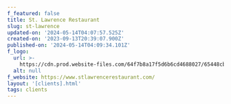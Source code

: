 ```yaml
---
f_featured: false
title: St. Lawrence Restaurant
slug: st-lawrence
updated-on: '2024-05-14T04:07:57.525Z'
created-on: '2023-09-13T20:39:07.900Z'
published-on: '2024-05-14T04:09:34.101Z'
f_logo:
  url: >-
    https://cdn.prod.website-files.com/64f7b8a17f5d6b6cd4688027/65448cb3965ca089f2e1c7ce_st-lawrence.svg
  alt: null
f_website: https://www.stlawrencerestaurant.com/
layout: '[clients].html'
tags: clients
---
```



